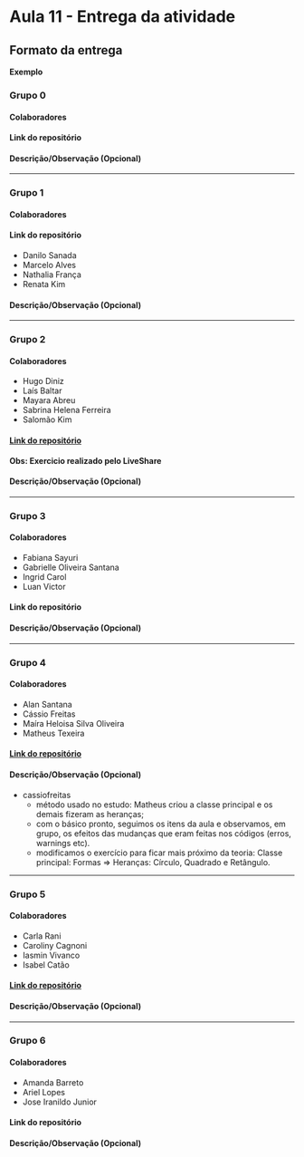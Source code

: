 # Aula 11 - Entrega da atividade

## Formato da entrega

**Exemplo**

### Grupo 0

#### Colaboradores

#### Link do repositório

#### Descrição/Observação (Opcional)

----

### Grupo 1

#### Colaboradores

#### Link do repositório

- Danilo Sanada
- Marcelo Alves
- Nathalia França
- Renata Kim

#### Descrição/Observação (Opcional)

----

### Grupo 2

#### Colaboradores

- Hugo Diniz
- Laís Baltar
- Mayara Abreu
- Sabrina Helena Ferreira
- Salomão Kim

#### [Link do repositório](https://github.com/sekimzero/Aula11-Aplicando_Atribuicao)

**Obs: Exercicio realizado pelo LiveShare**

#### Descrição/Observação (Opcional)

----

### Grupo 3

#### Colaboradores

- Fabiana Sayuri
- Gabrielle Oliveira Santana
- Ingrid Carol
- Luan Victor

#### Link do repositório

#### Descrição/Observação (Opcional)

----

### Grupo 4

#### Colaboradores

- Alan Santana
- Cássio Freitas
- Maíra Heloisa Silva Oliveira
- Matheus Texeira

#### [Link do repositório](https://github.com/mairaholi/aula11)

#### Descrição/Observação (Opcional)
- cassiofreitas
  - método usado no estudo: Matheus criou a classe principal e os demais fizeram as heranças;
  - com o básico pronto, seguimos os itens da aula e observamos, em grupo, os efeitos das mudanças que eram feitas nos códigos (erros, warnings etc).
  - modificamos o exercício para ficar mais próximo da teoria: Classe principal: Formas => Heranças: Círculo, Quadrado e Retângulo.

----

### Grupo 5

#### Colaboradores

- Carla Rani
- Caroliny Cagnoni
- Iasmin Vivanco
- Isabel Catão

#### [Link do repositório](https://github.com/isabelalvescatao/aula11-POO)

#### Descrição/Observação (Opcional)

----

### Grupo 6

#### Colaboradores

- Amanda Barreto
- Ariel Lopes
- Jose Iranildo Junior

#### Link do repositório

#### Descrição/Observação (Opcional)
